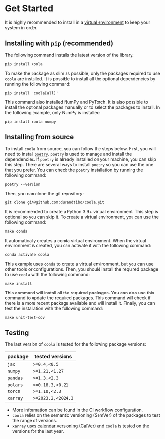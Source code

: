 # Get Started

It is highly recommended to install in
a [virtual environment](https://packaging.python.org/guides/installing-using-pip-and-virtual-environments/)
to keep your system in order.

## Installing with `pip` (recommended)

The following command installs the latest version of the library:

```shell
pip install coola
```

To make the package as slim as possible, only the packages required to use `coola` are installed.
It is possible to install all the optional dependencies by running the following command:

```shell
pip install 'coola[all]'
```

This command also installed NumPy and PyTorch.
It is also possible to install the optional packages manually or to select the packages to install.
In the following example, only NumPy is installed:

```shell
pip install coola numpy
```

## Installing from source

To install `coola` from source, you can follow the steps below. First, you will need to
install [`poetry`](https://python-poetry.org/docs/master/). `poetry` is used to manage and install
the dependencies.
If `poetry` is already installed on your machine, you can skip this step. There are several ways to
install `poetry` so you can use the one that you prefer. You can check the `poetry` installation by
running the following command:

```shell
poetry --version
```

Then, you can clone the git repository:

```shell
git clone git@github.com:durandtibo/coola.git
```

It is recommended to create a Python 3.9+ virtual environment. This step is optional so you
can skip it. To create a virtual environment, you can use the following command:

```shell
make conda
```

It automatically creates a conda virtual environment. When the virtual environment is created, you
can activate it with the following command:

```shell
conda activate coola
```

This example uses `conda` to create a virtual environment, but you can use other tools or
configurations. Then, you should install the required package to use `coola` with the following
command:

```shell
make install
```

This command will install all the required packages. You can also use this command to update the
required packages. This command will check if there is a more recent package available and will
install it. Finally, you can test the installation with the following command:

```shell
make unit-test-cov
```

## Testing

The last version of `coola` is tested for the following package versions:

| package  | tested versions    |
|----------|--------------------|
| `jax`    | `>=0.4,<0.5`       |
| `numpy`  | `>=1.21,<1.27`     |
| `pandas` | `>=1.3,<2.3`       |
| `polars` | `>=0.18.3,<0.21`   |
| `torch`  | `>=1.10,<2.3`      |
| `xarray` | `>=2023.2,<2024.3` |

- More information can be found in the CI workflow configuration.
- `coola` relies on the semantic versioning (SemVer) of the packages to test the range of versions.
- `xarray` uses [calendar versioning (CalVer)](https://calver.org/) and `coola` is tested on the
  versions for the last year.
